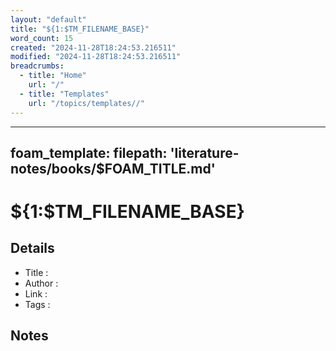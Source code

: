 ```yaml
---
layout: "default"
title: "${1:$TM_FILENAME_BASE}"
word_count: 15
created: "2024-11-28T18:24:53.216511"
modified: "2024-11-28T18:24:53.216511"
breadcrumbs:
  - title: "Home"
    url: "/"
  - title: "Templates"
    url: "/topics/templates//"
---
```

---
foam_template:
  filepath: 'literature-notes/books/$FOAM_TITLE.md'
---
# ${1:$TM_FILENAME_BASE}

## Details

- Title   :
- Author  :
- Link    :
- Tags    :

## Notes
